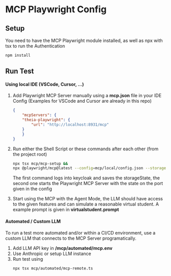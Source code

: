 # MCP Playwright Config

## Setup

You need to have the MCP Playwright module installed, as well as npx with tsx to run the Authentication
```bash
npm install
```

## Run Test

#### Using local IDE (VSCode, Cursor, ...)
1. Add Playwright MCP Server manually using a **mcp.json** file in your IDE Config (Examples for VSCode and Cursor are already in this repo)
    ```json
    {
        "mcpServers": {
        "theia-playwright": {
            "url": "http://localhost:8931/mcp"
        }
        }
    }
    ```
2. Run either the Shell Script or these commands after each other (from the project root)
    ```bash
    npx tsx mcp/mcp-setup &&
    npx @playwright/mcp@latest --config=mcp/local/config.json --storage-state .auth/mcp_auth.json
    ```
    The first command logs into keycloak and saves the storageState, the second one starts the Playwright MCP Server with the state on the port given in the config

3. Start using the MCP with the Agent Mode, the LLM should have access to the given features and can simulate a reasonable virtual student. A example prompt is given in **virtualstudent.prompt**

#### Automated / Custom LLM

To run a test more automated and/or within a CI/CD environment, use a custom LLM that connects to the MCP Server programatically. 
1. Add LLM API key in **/mcp/automated/mcp.env**
2. Use Anthropic or setup LLM instance
3. Run test using
    ```bash
    npx tsx mcp/automated/mcp-remote.ts
    ```